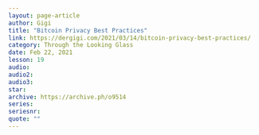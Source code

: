 ```yaml
---
layout: page-article
author: Gigi
title: "Bitcoin Privacy Best Practices"
link: https://dergigi.com/2021/03/14/bitcoin-privacy-best-practices/
category: Through the Looking Glass
date: Feb 22, 2021
lesson: 19
audio: 
audio2: 
audio3: 
star: 
archive: https://archive.ph/o9514
series: 
seriesnr: 
quote: ""
---
```

